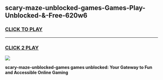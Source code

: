 
## scary-maze-unblocked-games-Games-Play-Unblocked-&-Free-620w6
<h3>
<a href="https://premium76.site?title=scary-maze-unblocked-games&ref=24A">CLICK TO PLAY</a></h3>
<hr>

<h3>
<a href="https://premium76.site?title=scary-maze-unblocked-games&ref=24A">CLICK 2 PLAY</a>
  
</h3>

<a href="https://premium76.site?title=scary-maze-unblocked-games&ref=24A"><img src="https://clearcache.store/games.png"></a>


**scary-maze-unblocked-games games unblocked: Your Gateway to Fun and Accessible Online Gaming**
